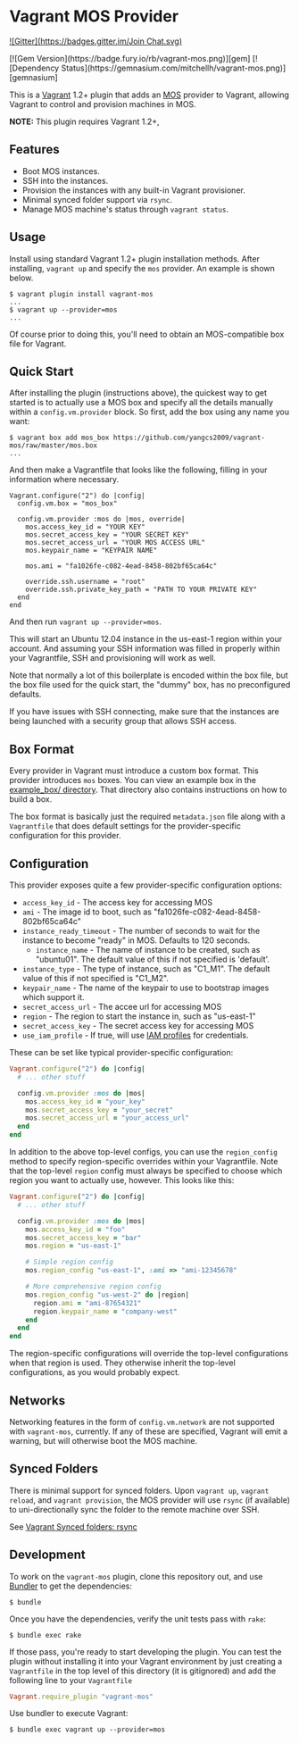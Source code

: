 # Vagrant MOS Provider
[![Gitter](https://badges.gitter.im/Join Chat.svg)](https://gitter.im/mitchellh/vagrant-mos?utm_source=badge&utm_medium=badge&utm_campaign=pr-badge&utm_content=badge)

<span class="badges">
[![Gem Version](https://badge.fury.io/rb/vagrant-mos.png)][gem]
[![Dependency Status](https://gemnasium.com/mitchellh/vagrant-mos.png)][gemnasium]
</span>

[gem]: https://rubygems.org/gems/vagrant-mos
[gemnasium]: https://gemnasium.com/mitchellh/vagrant-mos

This is a [Vagrant](http://www.vagrantup.com) 1.2+ plugin that adds an [MOS](http://cloud.sankuai.com/)
provider to Vagrant, allowing Vagrant to control and provision machines in
MOS.

**NOTE:** This plugin requires Vagrant 1.2+,

## Features

* Boot MOS instances.
* SSH into the instances.
* Provision the instances with any built-in Vagrant provisioner.
* Minimal synced folder support via `rsync`.
* Manage MOS machine's status through `vagrant status`.  
  
## Usage

Install using standard Vagrant 1.2+ plugin installation methods. After
installing, `vagrant up` and specify the `mos` provider. An example is
shown below.

```
$ vagrant plugin install vagrant-mos
...
$ vagrant up --provider=mos
...
```

Of course prior to doing this, you'll need to obtain an MOS-compatible
box file for Vagrant.

## Quick Start

After installing the plugin (instructions above), the quickest way to get
started is to actually use a MOS box and specify all the details
manually within a `config.vm.provider` block. So first, add the 
box using any name you want:

```
$ vagrant box add mos_box https://github.com/yangcs2009/vagrant-mos/raw/master/mos.box
...
```

And then make a Vagrantfile that looks like the following, filling in
your information where necessary.

```
Vagrant.configure("2") do |config|
  config.vm.box = "mos_box"

  config.vm.provider :mos do |mos, override|
    mos.access_key_id = "YOUR KEY"
    mos.secret_access_key = "YOUR SECRET KEY"
    mos.secret_access_url = "YOUR MOS ACCESS URL"
    mos.keypair_name = "KEYPAIR NAME"

    mos.ami = "fa1026fe-c082-4ead-8458-802bf65ca64c"

    override.ssh.username = "root"
    override.ssh.private_key_path = "PATH TO YOUR PRIVATE KEY"
  end
end
```

And then run `vagrant up --provider=mos`.

This will start an Ubuntu 12.04 instance in the us-east-1 region within
your account. And assuming your SSH information was filled in properly
within your Vagrantfile, SSH and provisioning will work as well.

Note that normally a lot of this boilerplate is encoded within the box
file, but the box file used for the quick start, the "dummy" box, has
no preconfigured defaults.

If you have issues with SSH connecting, make sure that the instances
are being launched with a security group that allows SSH access.

## Box Format

Every provider in Vagrant must introduce a custom box format. This
provider introduces `mos` boxes. You can view an example box in
the [example_box/ directory](https://github.com/mitchellh/vagrant-mos/tree/master/example_box).
That directory also contains instructions on how to build a box.

The box format is basically just the required `metadata.json` file
along with a `Vagrantfile` that does default settings for the
provider-specific configuration for this provider.

## Configuration

This provider exposes quite a few provider-specific configuration options:

* `access_key_id` - The access key for accessing MOS
* `ami` - The image id to boot, such as "fa1026fe-c082-4ead-8458-802bf65ca64c"
* `instance_ready_timeout` - The number of seconds to wait for the instance
  to become "ready" in MOS. Defaults to 120 seconds.
  * `instance_name` - The name of instance to be created, such as "ubuntu01". The default
  value of this if not specified is 'default'.
* `instance_type` - The type of instance, such as "C1_M1". The default
  value of this if not specified is "C1_M2".
* `keypair_name` - The name of the keypair to use to bootstrap images
   which support it.
* `secret_access_url` - The accee url for accessing MOS
* `region` - The region to start the instance in, such as "us-east-1"
* `secret_access_key` - The secret access key for accessing MOS
* `use_iam_profile` - If true, will use [IAM profiles](http://docs.mos.amazon.com/IAM/latest/UserGuide/instance-profiles.html)
  for credentials.

These can be set like typical provider-specific configuration:

```ruby
Vagrant.configure("2") do |config|
  # ... other stuff

  config.vm.provider :mos do |mos|
    mos.access_key_id = "your_key"
    mos.secret_access_key = "your_secret"
    mos.secret_access_url = "your_access_url"
  end
end
```

In addition to the above top-level configs, you can use the `region_config`
method to specify region-specific overrides within your Vagrantfile. Note
that the top-level `region` config must always be specified to choose which
region you want to actually use, however. This looks like this:

```ruby
Vagrant.configure("2") do |config|
  # ... other stuff

  config.vm.provider :mos do |mos|
    mos.access_key_id = "foo"
    mos.secret_access_key = "bar"
    mos.region = "us-east-1"

    # Simple region config
    mos.region_config "us-east-1", :ami => "ami-12345678"

    # More comprehensive region config
    mos.region_config "us-west-2" do |region|
      region.ami = "ami-87654321"
      region.keypair_name = "company-west"
    end
  end
end
```

The region-specific configurations will override the top-level
configurations when that region is used. They otherwise inherit
the top-level configurations, as you would probably expect.

## Networks

Networking features in the form of `config.vm.network` are not
supported with `vagrant-mos`, currently. If any of these are
specified, Vagrant will emit a warning, but will otherwise boot
the MOS machine.

## Synced Folders

There is minimal support for synced folders. Upon `vagrant up`,
`vagrant reload`, and `vagrant provision`, the MOS provider will use
`rsync` (if available) to uni-directionally sync the folder to
the remote machine over SSH.

See [Vagrant Synced folders: rsync](https://docs.vagrantup.com/v2/synced-folders/rsync.html)


## Development

To work on the `vagrant-mos` plugin, clone this repository out, and use
[Bundler](http://gembundler.com) to get the dependencies:

```
$ bundle
```

Once you have the dependencies, verify the unit tests pass with `rake`:

```
$ bundle exec rake
```

If those pass, you're ready to start developing the plugin. You can test
the plugin without installing it into your Vagrant environment by just
creating a `Vagrantfile` in the top level of this directory (it is gitignored)
and add the following line to your `Vagrantfile` 
```ruby
Vagrant.require_plugin "vagrant-mos"
```
Use bundler to execute Vagrant:
```
$ bundle exec vagrant up --provider=mos
```
